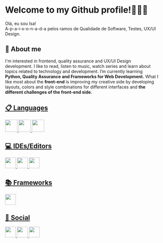 <h1> Welcome to my Github profile!🙋🏾‍♀️ </h1>
Olá, eu sou Isa!  
  <br>
A-p-a-i-x-o-n-a-d-a pelos ramos de Qualidade de Software, Testes, UX/UI Design.
<br>
<h2> 💜  About me </h2>
  I'm interested in frontend, quality assurance and UX/UI Design development. 
  I like to read, listen to music, watch series and learn about topics related to technology and development.
  I’m currently learning <strong> Python, Quality Assurance and Frameworks for Web Development.</strong> 
  What I like most about the <strong>front-end</strong> is improving my creative side by developing layouts, colors and style combinations for different interfaces and <strong>the different challenges of the front-end side.</strong> 



  <a href="https://https://github.com/irsdora">     
<h2> 📋 Languages</h2>
<img height="40em" src="https://img.shields.io/badge/python-3670A0?style=for-the-badge&logo=python&logoColor=white"/>
<img height="40em" src="https://img.shields.io/badge/HTML5-E34F26?style=for-the-badge&logo=html5&logoColor=white"/>
<img height="40em" src="https://img.shields.io/badge/CSS3-1572B6?style=for-the-badge&logo=css3&logoColor=white"/>
<h2> 💻 IDEs/Editors</h2>
<img height="35em" src="https://img.shields.io/badge/Visual_Studio_Code-0078D4?style=for-the-badge&logo=visual%20studio%20code&logoColor=white"/>
<img height="35em" src="https://img.shields.io/badge/IntelliJIDEA-000000.svg?style=for-the-badge&logo=intellij-idea&logoColor=white"/>
<img height="35em" src="https://img.shields.io/badge/sublime_text-%23575757.svg?&style=for-the-badge&logo=sublime-text&logoColor=important"/>
<h2> 📚 Frameworks</h2>
<img height="35em" src="https://img.shields.io/badge/Bootstrap-563D7C?style=for-the-badge&logo=bootstrap&logoColor=white"/>
<h2> 💬 Social</h2>
<img height="35em" src="https://img.shields.io/badge/Discord-%235865F2.svg?style=for-the-badge&logo=discord&logoColor=white"/>
<img height="35em" src="https://img.shields.io/badge/Gmail-D14836?style=for-the-badge&logo=gmail&logoColor=white"/>
<img height="35em" src="https://img.shields.io/badge/linkedin-%230077B5.svg?style=for-the-badge&logo=linkedin&logoColor=white"/>

      
   
